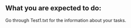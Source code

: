 What you are expected to do:
---------------------------
Go through Test1.txt for the information about your tasks.



